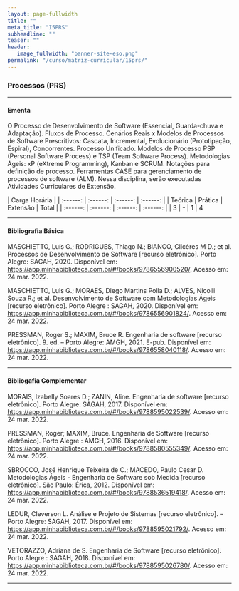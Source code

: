 ```yaml
---
layout: page-fullwidth
title: ""
meta_title: "I5PRS"
subheadline: ""
teaser: ""
header:
   image_fullwidth: "banner-site-eso.png"
permalink: "/curso/matriz-curricular/15prs/"
---
```


### **Processos (PRS)**

<hr>

#### **Ementa**

O Processo de Desenvolvimento de Software (Essencial, Guarda-chuva e Adaptação). Fluxos de Processo. Cenários Reais x Modelos de Processos de Software Prescritivos: Cascata, Incremental, Evolucionário (Prototipação, Espiral), Concorrentes. Processo Unificado. Modelos de Processo PSP (Personal Software Process) e TSP (Team Software Process). Metodologias Ágeis: xP (eXtreme Programming), Kanban e SCRUM. Notações para definição de processo. Ferramentas CASE para gerenciamento de processos de software (ALM). Nessa disciplina, serão executadas Atividades Curriculares de Extensão. 

| Carga Horária | 
| :------: | :------: | :------: | :------: |
| Teórica | Prática | Extensão | Total |
| :------: | :------: | :------: | :------: |
| 3 | - | 1 | 4 

<hr>

#### **Bibliografia Básica**

MASCHIETTO, Luís G.; RODRIGUES, Thiago N.; BIANCO, Clicéres M D.; et al. Processos de Desenvolvimento de Software [recurso eletrônico]. Porto Alegre: SAGAH, 2020. Disponível em: https://app.minhabiblioteca.com.br/#/books/9786556900520/. Acesso em: 24 mar. 2022. 

MASCHIETTO, Luis G.; MORAES, Diego Martins Polla D.; ALVES, Nicolli Souza R.; et al. Desenvolvimento de Software com Metodologias Ágeis [recurso eletrônico]. Porto Alegre : SAGAH, 2020. Disponível em: https://app.minhabiblioteca.com.br/#/books/9786556901824/. Acesso em: 24 mar. 2022. 

PRESSMAN, Roger S.; MAXIM, Bruce R. Engenharia de software [recurso eletrônico]. 9. ed. – Porto Alegre: AMGH, 2021. E-pub. Disponível em: https://app.minhabiblioteca.com.br/#/books/9786558040118/. Acesso em: 24 mar. 2022.

<hr>

#### **Bibliogafia Complementar** 

MORAIS, Izabelly Soares D.; ZANIN, Aline. Engenharia de software [recurso eletrônico]. Porto Alegre: SAGAH, 2017. Disponível em: https://app.minhabiblioteca.com.br/#/books/9788595022539/. Acesso em: 24 mar. 2022.

PRESSMAN, Roger; MAXIM, Bruce. Engenharia de Software [recurso eletrônico]. Porto Alegre : AMGH, 2016. Disponível em: https://app.minhabiblioteca.com.br/#/books/9788580555349/. Acesso em: 24 mar. 2022. 

SBROCCO, José Henrique Teixeira de C.; MACEDO, Paulo Cesar D. Metodologias Ágeis - Engenharia de Software sob Medida [recurso eletrônico]. São Paulo: Érica, 2012. Disponível em: https://app.minhabiblioteca.com.br/#/books/9788536519418/. Acesso em: 24 mar. 2022. 

LEDUR, Cleverson L. Análise e Projeto de Sistemas [recurso eletrônico]. – Porto Alegre: SAGAH, 2017. Disponível em: https://app.minhabiblioteca.com.br/#/books/9788595021792/. Acesso em: 24 mar. 2022. 

VETORAZZO, Adriana de S. Engenharia de Software [recurso eletrônico]. Porto Alegre : SAGAH, 2018. Disponível em: https://app.minhabiblioteca.com.br/#/books/9788595026780/. Acesso em: 24 mar. 2022. 

<hr>


